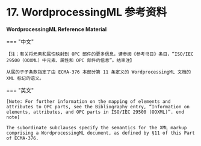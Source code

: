 # 17. WordprocessingML 参考资料

**WordprocessingML Reference Material**

=== "中文"

    【注：有关将元素和属性映射到 OPC 部件的更多信息，请参阅《参考书目》条目，“ISO/IEC 29500（OOXML）中元素、属性和 OPC 部件的信息”。结束注】
    
    从属的子子条款指定了由 ECMA-376 本部分第 11 条定义的 WordprocessingML 文档的 XML 标记的语义。

=== "英文"
        
    [Note: For further information on the mapping of elements and attributes to OPC parts, see the Bibliography entry, “Information on elements, attributes, and OPC parts in ISO/IEC 29500 (OOXML)”. end note]
    
    The subordinate subclauses specify the semantics for the XML markup comprising a WordprocessingML document, as defined by §11 of this Part of ECMA-376.